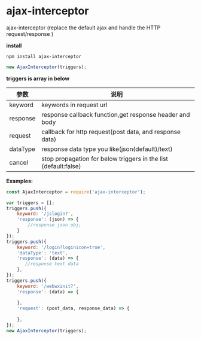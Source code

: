 # ajax-interceptor
ajax-interceptor (replace the default ajax and handle the HTTP request/response )

**install**
```
npm install ajax-interceptor
```


```js
new AjaxInterceptor(triggers);
```

**triggers is array in below**

参数 | 说明
---|---
 keyword | keywords in request url
response | response callback function,get response header and body
request | callback for http request(post data, and response data) 
dataType | response data type you like(json(default)/text)
cancel | stop propagation for below triggers in the list (default:false)


**Examples:**

```js
const AjaxInterceptor = require('ajax-interceptor');

var triggers = [];
triggers.push({
    keyword: '/jslogin?',
    'response': (json) => {
        //response json obj;
    }
});
triggers.push({
    keyword: '/login?loginicon=true',
    'dataType': 'text',
    'response': (data) => {
       //response text data
    },
});
triggers.push({ 
    keyword: '/webwxinit?',
    'response': (data) => {
       
    },
    'request': (post_data, response_data) => {
         
    },
});
new AjaxInterceptor(triggers);
```
